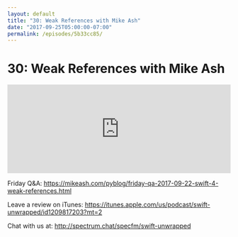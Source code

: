 ```yaml
---
layout: default
title: "30: Weak References with Mike Ash"
date: "2017-09-25T05:00:00-07:00"
permalink: /episodes/5b33cc85/
---
```


# 30: Weak References with Mike Ash

<iframe frameBorder="0" height="200px" scrolling="no" seamless src="https://player.simplecast.com/ce4dca05-3f4f-4c2d-8e41-8e5ded7eee7c" width="100%"></iframe>

Friday Q&A:
https://mikeash.com/pyblog/friday-qa-2017-09-22-swift-4-weak-references.html

Leave a review on iTunes: 
https://itunes.apple.com/us/podcast/swift-unwrapped/id1209817203?mt=2

Chat with us at: 
http://spectrum.chat/specfm/swift-unwrapped
